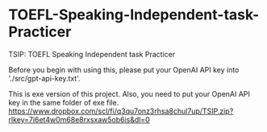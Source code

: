 # TOEFL-Speaking-Independent-task-Practicer
TSIP: TOEFL Speaking Independent task Practicer

Before you begin with using this, please put your OpenAI API key into './src/gpt-api-key.txt'.

This is exe version of this project. Also, you need to put your OpenAI API key in the same folder of exe file.
https://www.dropbox.com/scl/fi/q3qu7onz3rhsa8chul7up/TSIP.zip?rlkey=7i6et4w0m68e8rxsxaw5ob6is&dl=0
